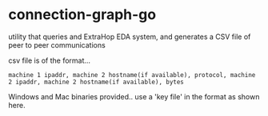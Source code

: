 # connection-graph-go
 utility that queries and ExtraHop EDA system, and generates a CSV file of peer to peer communications

 csv file is of the format...

 ```
 machine 1 ipaddr, machine 2 hostname(if available), protocol, machine 2 ipaddr, machine 2 hostname(if available), bytes
 ```
 Windows and Mac binaries provided.. use a 'key file' in the format as shown here.
